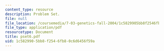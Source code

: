 ```yaml
---
content_type: resource
description: Problem Set.
file: null
file_location: /coursemedia/7-03-genetics-fall-2004/1c5829905bb8f2546fb80c6d6456f59a_pset6.pdf
file_type: application/pdf
resourcetype: Document
title: pset6.pdf
uid: 1c582990-5bb8-f254-6fb8-0c6d6456f59a
---
```

